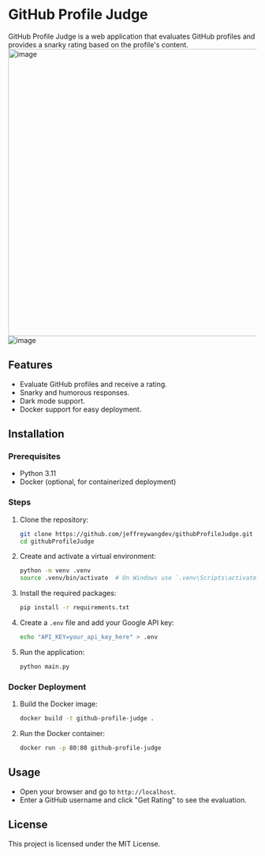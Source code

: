 # GitHub Profile Judge

GitHub Profile Judge is a web application that evaluates GitHub profiles and provides a snarky rating based on the profile's content.
<img width="583" alt="image" src="https://github.com/user-attachments/assets/17406795-c15b-4e76-91ce-283f49409145">
![image](https://github.com/user-attachments/assets/be1fea15-ee41-4c63-885a-2fc1d43d3130)


## Features

- Evaluate GitHub profiles and receive a rating.
- Snarky and humorous responses.
- Dark mode support.
- Docker support for easy deployment.

## Installation

### Prerequisites

- Python 3.11
- Docker (optional, for containerized deployment)

### Steps

1. Clone the repository:

    ```sh
    git clone https://github.com/jeffreywangdev/githubProfileJudge.git
    cd githubProfileJudge
    ```

2. Create and activate a virtual environment:

    ```sh
    python -m venv .venv
    source .venv/bin/activate  # On Windows use `.venv\Scripts\activate`
    ```

3. Install the required packages:

    ```sh
    pip install -r requirements.txt
    ```

4. Create a `.env` file and add your Google API key:

    ```sh
    echo "API_KEY=your_api_key_here" > .env
    ```

5. Run the application:

    ```sh
    python main.py
    ```

### Docker Deployment

1. Build the Docker image:

    ```sh
    docker build -t github-profile-judge .
    ```

2. Run the Docker container:

    ```sh
    docker run -p 80:80 github-profile-judge
    ```

## Usage

- Open your browser and go to `http://localhost`.
- Enter a GitHub username and click "Get Rating" to see the evaluation.

## License

This project is licensed under the MIT License.

